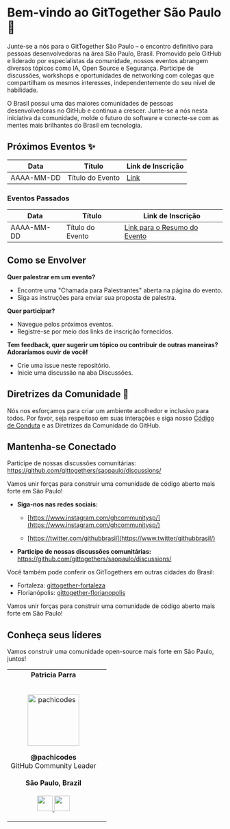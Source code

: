 # Bem-vindo ao GitTogether São Paulo 🚀

Junte-se a nós para o GitTogether São Paulo – o encontro definitivo para pessoas desenvolvedoras na área São Paulo, Brasil. Promovido pelo GitHub e liderado por especialistas da comunidade, nossos eventos abrangem diversos tópicos como IA, Open Source e Segurança. Participe de discussões, workshops e oportunidades de networking com colegas que compartilham os mesmos interesses, independentemente do seu nível de habilidade.

O Brasil possui uma das maiores comunidades de pessoas desenvolvedoras no GitHub e continua a crescer. Junte-se a nós nesta iniciativa da comunidade, molde o futuro do software e conecte-se com as mentes mais brilhantes do Brasil em tecnologia.

## Próximos Eventos ✨

| Data | Título | Link de Inscrição |
|------------|-------------|-------------------|
| AAAA-MM-DD | Título do Evento | [Link]() |

### Eventos Passados

| Data | Título | Link de Inscrição |
|------------|-------------|---------------------|
| AAAA-MM-DD | Título do Evento | [Link para o Resumo do Evento]() |

## Como se Envolver

**Quer palestrar em um evento?**
- Encontre uma "Chamada para Palestrantes" aberta na página do evento.
- Siga as instruções para enviar sua proposta de palestra.

**Quer participar?**
- Navegue pelos próximos eventos.
- Registre-se por meio dos links de inscrição fornecidos.

**Tem feedback, quer sugerir um tópico ou contribuir de outras maneiras? Adoraríamos ouvir de você!**
- Crie uma issue neste repositório.
- Inicie uma discussão na aba Discussões.

## Diretrizes da Comunidade 🤝

Nós nos esforçamos para criar um ambiente acolhedor e inclusivo para todos. Por favor, seja respeitoso em suas interações e siga nosso [Código de Conduta](link) e as Diretrizes da Comunidade do GitHub.

## Mantenha-se Conectado

Participe de nossas discussões comunitárias: https://github.com/gittogethers/saopaulo/discussions/

Vamos unir forças para construir uma comunidade de código aberto mais forte em São Paulo!

*   **Siga-nos nas redes sociais:**
    
    *   [https://www.instagram.com/ghcommunitysp/](https://www.instagram.com/ghcommunitysp/)
        
    *   [https://twitter.com/githubbrasil](https://www.twitter/githubbrasil/)
        
*   **Participe de nossas discussões comunitárias:** https://github.com/gittogethers/saopaulo/discussions/

  Você também pode conferir os GitTogethers em outras cidades do Brasil:

- Fortaleza: [gittogether-fortaleza](https://github.com/gittogether/fortaleza)
- Florianópolis: [gittogether-florianopolis](https://github.com/gittogether/florianopolis)
    
Vamos unir forças para construir uma comunidade de código aberto mais forte em São Paulo!

Conheça seus líderes
--------------------
<table align="center">
  <tr align="center">
    <td>
      <strong>Patricia Parra</strong>
      <p align="center">
        <br>
        <a href="https://www.instagram.com/pachicodes/">
          <img src="https://avatars.githubusercontent.com/u/44537285?v=4"  height="120" alt="pachicodes">
        </a>
      </p>
      <p align="center">
        <strong>@pachicodes</strong><br>
        GitHub Community Leader<br>
        <br><strong>São Paulo, Brazil</strong><br>
        <br>
        <a href="https://github.com/pachicodes">
          <img src="http://www.iconninja.com/files/241/825/211/round-collaboration-social-github-code-circle-network-icon.svg" width="36" height = "36"/>
        </a>
        <a href="https://www.linkedin.com/in/pachiparra/">
          <img src="http://www.iconninja.com/files/863/607/751/network-linkedin-social-connection-circular-circle-media-icon.svg" width="36" height="36"/>
        </a>
      </p>
    </td>
    <td>
    </td>


Vamos construir uma comunidade open-source mais forte em São Paulo, juntos!



